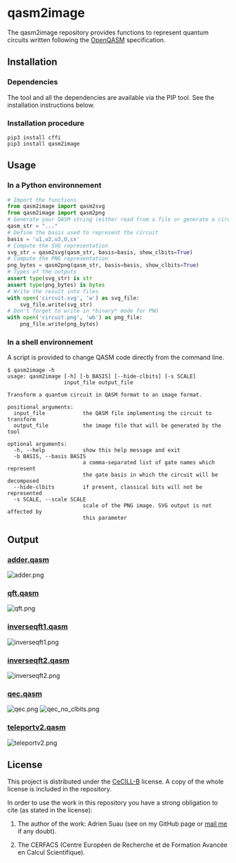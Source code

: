 # qasm2image

The qasm2image repository provides functions to represent quantum circuits written following the [OpenQASM](https://github.com/QISKit/qiskit-openqasm) specification.

## Installation

### Dependencies

The tool and all the dependencies are available via the PIP tool. See the installation instructions below.

### Installation procedure

```shell
pip3 install cffi
pip3 install qasm2image
```

## Usage

### In a Python environnement

```python
# Import the functions
from qasm2image import qasm2svg
from qasm2image import qasm2png
# Generate your QASM string (either read from a file or generate a circuit and ask for its QASM).
qasm_str = "..."
# Define the basis used to represent the circuit
basis = 'u1,u2,u3,U,cx'
# Compute the SVG representation
svg_str = qasm2svg(qasm_str, basis=basis, show_clbits=True)
# Compute the PNG representation
png_bytes = qasm2png(qasm_str, basis=basis, show_clbits=True)
# Types of the outputs
assert type(svg_str) is str
assert type(png_bytes) is bytes
# Write the result into files
with open('circuit.svg', 'w') as svg_file:
    svg_file.write(svg_str)
# Don't forget to write in *binary* mode for PNG
with open('circuit.png', 'wb') as png_file:
    png_file.write(png_bytes)
```

### In a shell environnement

A script is provided to change QASM code directly from the command line.

```shell
$ qasm2image -h
usage: qasm2image [-h] [-b BASIS] [--hide-clbits] [-s SCALE]
                  input_file output_file

Transform a quantum circuit in QASM format to an image format.

positional arguments:
  input_file            the QASM file implementing the circuit to transform
  output_file           the image file that will be generated by the tool

optional arguments:
  -h, --help            show this help message and exit
  -b BASIS, --basis BASIS
                        a comma-separated list of gate names which represent
                        the gate basis in which the circuit will be decomposed
  --hide-clbits         if present, classical bits will not be represented
  -s SCALE, --scale SCALE
                        scale of the PNG image. SVG output is not affected by
                        this parameter

```

## Output

### [adder.qasm](https://github.com/nelimeee/qasm2image/blob/master/tests/examples/generic/adder.qasm)
![adder.png](https://github.com/nelimeee/qasm2image/blob/master/images/adder_simple.png "adder.png")

### [qft.qasm](https://github.com/nelimeee/qasm2image/blob/master/tests/examples/generic/qft.qasm)
![qft.png](https://github.com/nelimeee/qasm2image/blob/master/images/qft_simple.png "qft.png")

### [inverseqft1.qasm](https://github.com/nelimeee/qasm2image/blob/master/tests/examples/generic/inverseqft1.qasm)
![inverseqft1.png](https://github.com/nelimeee/qasm2image/blob/master/images/inverseqft1_simple.png "inverseqft1.png")

### [inverseqft2.qasm](https://github.com/nelimeee/qasm2image/blob/master/tests/examples/generic/inverseqft2.qasm)
![inverseqft2.png](https://github.com/nelimeee/qasm2image/blob/master/images/inverseqft2_simple.png "inverseqft2.png")

### [qec.qasm](https://github.com/nelimeee/qasm2image/blob/master/tests/examples/generic/qec.qasm)
![qec.png](https://github.com/nelimeee/qasm2image/blob/master/images/qec_simple.png "qec.png")
![qec\_no\_clbits.png](https://github.com/nelimeee/qasm2image/blob/master/images/qec_no_clbits.png "qec\_no\_clbits.png")

### [teleportv2.qasm](https://github.com/nelimeee/qasm2image/blob/master/tests/examples/generic/teleportv2.qasm)
![teleportv2.png](https://github.com/nelimeee/qasm2image/blob/master/images/teleportv2_simple.png "teleportv2.png")


## License

This project is distributed under the [CeCILL-B](http://www.cecill.info/licences/Licence_CeCILL-B_V1-en.html) license. A copy of the whole license is included
in the repository.

In order to use the work in this repository you have a strong obligation to cite (as stated in the license):

 1. The author of the work: Adrien Suau (see on my GitHub page or [mail me](mailto:adrien.suau@grenoble-inp.org) if any doubt).

 2. The CERFACS (Centre Européen de Recherche et de Formation Avancée en Calcul Scientifique).
